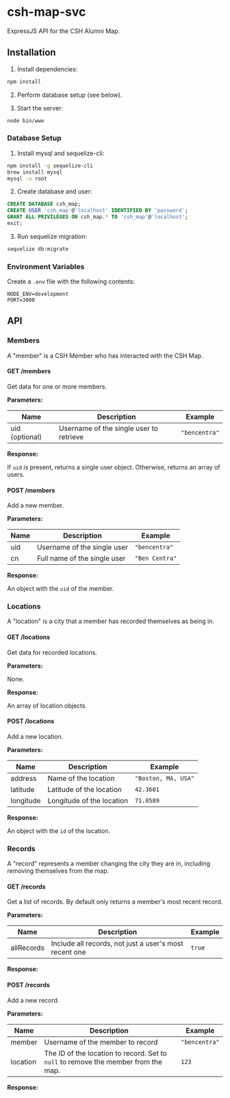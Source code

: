 # csh-map-svc

ExpressJS API for the CSH Alumni Map.

## Installation

1) Install dependencies:

```bash
npm install
```

2) Perform database setup (see below).

3) Start the server:

```bash
node bin/www
```

### Database Setup

1) Install mysql and sequelize-cli:

```bash
npm install -g sequelize-cli
brew install mysql
mysql -u root
```

2) Create database and user: 

```sql
CREATE DATABASE csh_map;
CREATE USER 'csh_map'@'localhost' IDENTIFIED BY 'password';
GRANT ALL PRIVILEGES ON csh_map.* TO 'csh_map'@'localhost';
exit;
```

3) Run sequelize migration:

```bash
sequelize db:migrate
```
### Environment Variables

Create a `.env` file with the following contents:

```
NODE_ENV=development
PORT=3000
```
## API

### Members

A "member" is a CSH Member who has interacted with the CSH Map.

#### GET /members

Get data for one or more members.

__Parameters:__

| Name | Description | Example | 
| --- | --- | --- |
| uid (optional) | Username of the single user to retrieve | `"bencentra"` |

__Response:__

If `uid` is present, returns a single user object. Otherwise, returns an array of users.

#### POST /members

Add a new member. 

__Parameters:__

| Name | Description | Example | 
| --- | --- | --- |
| uid | Username of the single user | `"bencentra"` |
| cn | Full name of the single user | `"Ben Centra"` |

__Response:__

An object with the `uid` of the member.

### Locations

A "location" is a city that a member has recorded themselves as being in.

#### GET /locations

Get data for recorded locations.

__Parameters:__

None.

__Response:__

An array of location objects.

#### POST /locations

Add a new location. 

__Parameters:__

| Name | Description | Example | 
| --- | --- | --- |
| address | Name of the location | `"Boston, MA, USA"` |
| latitude | Latitude of the location | `42.3601` |
| longitude | Longitude of the location | `71.0589` |

__Response:__

An object with the `id` of the location.

### Records

A "record" represents a member changing the city they are in, including removing themselves from the map.

#### GET /records

Get a list of records. By default only returns a member's most recent record.

__Parameters:__

| Name | Description | Example | 
| --- | --- | --- |
| allRecords | Include all records, not just a user's most recent one | `true` |

__Response:__

#### POST /records

Add a new record.

__Parameters:__

| Name | Description | Example | 
| --- | --- | --- |
| member | Username of the member to record | `"bencentra"` |
| location | The ID of the location to record. Set to `null` to remove the member from the map. | `123` | 

__Response:__
